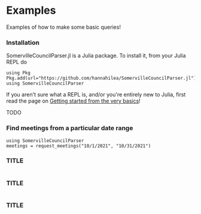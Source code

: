 # Examples
Examples of how to make some basic queries!

### Installation
SomervilleCouncilParser.jl is a Julia package.  To install it, from your Julia REPL do
```@example
using Pkg
Pkg.add(url="https://github.com/hannahilea/SomervilleCouncilParser.jl")
using SomervilleCouncilParser
```
If you aren't sure what a REPL is, and/or you're entirely new to Julia, first read the page on [Getting started from the very basics](@ref)!


TODO
### Find meetings from a particular date range
```@example
using SomervilleCouncilParser
meetings = request_meetings("10/1/2021", "10/31/2021")
```

### TITLE
```@example

```

### TITLE
```@example

```

### TITLE
```@example

```
